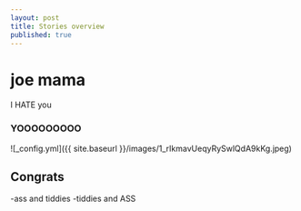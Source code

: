 ```yaml
---
layout: post
title: Stories overview
published: true
---
```

# joe mama
I HATE you
### YOOOOOOOOO



![_config.yml]({{ site.baseurl }}/images/1_rIkmavUeqyRySwlQdA9kKg.jpeg)

## Congrats

-ass and tiddies
-tiddies and ASS
